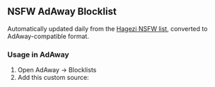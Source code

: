 ## NSFW AdAway Blocklist

Automatically updated daily from the [Hagezi NSFW list](https://github.com/hagezi/dns-blocklists), converted to AdAway-compatible format.

### Usage in AdAway
1. Open AdAway → Blocklists
2. Add this custom source:
